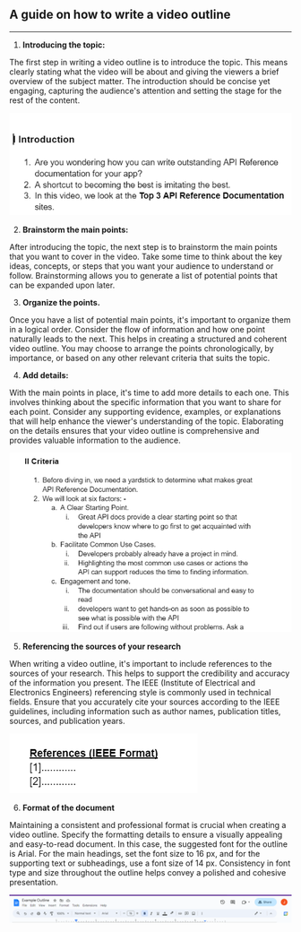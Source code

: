 ## A guide on how to write a video outline

---

1. **Introducing the topic:**

The first step in writing a video outline is to introduce the topic. This means clearly stating what the video will be about and giving the viewers a brief overview of the subject matter. The introduction should be concise yet engaging, capturing the audience's attention and setting the stage for the rest of the content.

![](1.png)

2. **Brainstorm the main points:**

After introducing the topic, the next step is to brainstorm the main points that you want to cover in the video. Take some time to think about the key ideas, concepts, or steps that you want your audience to understand or follow. Brainstorming allows you to generate a list of potential points that can be expanded upon later.


3. **Organize the points.**

Once you have a list of potential main points, it's important to organize them in a logical order. Consider the flow of information and how one point naturally leads to the next. This helps in creating a structured and coherent video outline. You may choose to arrange the points chronologically, by importance, or based on any other relevant criteria that suits the topic.

4. **Add details:**

With the main points in place, it's time to add more details to each one. This involves thinking about the specific information that you want to share for each point. Consider any supporting evidence, examples, or explanations that will help enhance the viewer's understanding of the topic. Elaborating on the details ensures that your video outline is comprehensive and provides valuable information to the audience.

![](2.png)


5. **Referencing the sources of your research**

When writing a video outline, it's important to include references to the sources of your research. This helps to support the credibility and accuracy of the information you present. The IEEE (Institute of Electrical and Electronics Engineers) referencing style is commonly used in technical fields. Ensure that you accurately cite your sources according to the IEEE guidelines, including information such as author names, publication titles, sources, and publication years.

![](3.png)


6. **Format of the document**

Maintaining a consistent and professional format is crucial when creating a video outline. Specify the formatting details to ensure a visually appealing and easy-to-read document. In this case, the suggested font for the outline is Arial. For the main headings, set the font size to 16 px, and for the supporting text or subheadings, use a font size of 14 px. Consistency in font type and size throughout the outline helps convey a polished and cohesive presentation.

![](4.png)
